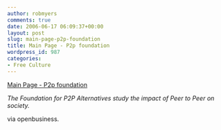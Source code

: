 ```yaml
---
author: robmyers
comments: true
date: 2006-06-17 06:09:37+00:00
layout: post
slug: main-page-p2p-foundation
title: Main Page - P2p foundation
wordpress_id: 987
categories:
- Free Culture
---
```


[Main Page - P2p foundation](http://p2pfoundation.net/index.php/Main_Page)  
  
_The Foundation for P2P Alternatives study the impact of Peer to Peer on society._  
  
via openbusiness.  


